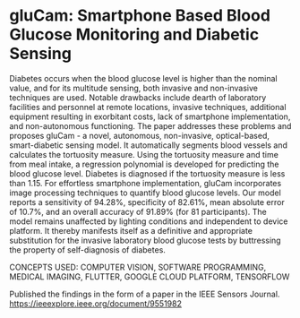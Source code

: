 # gluCam: Smartphone Based Blood Glucose Monitoring and Diabetic Sensing


Diabetes occurs when the blood glucose level is higher than the nominal value, and for its multitude sensing, both invasive and non-invasive techniques are used. Notable drawbacks include dearth of laboratory facilities and personnel at remote locations, invasive techniques, additional equipment resulting in exorbitant costs, lack of smartphone implementation, and non-autonomous functioning. The paper addresses these problems and proposes gluCam - a novel, autonomous, non-invasive, optical-based, smart-diabetic sensing model. It automatically segments blood vessels and calculates the tortuosity measure. Using the tortuosity measure and time from meal intake, a regression polynomial is developed for predicting the blood glucose level. Diabetes is diagnosed if the tortuosity measure is less than 1.15. For effortless smartphone implementation, gluCam incorporates image processing techniques to quantify blood glucose levels. Our model reports a sensitivity of 94.28%, specificity of 82.61%, mean absolute error of 10.7%, and an overall accuracy of 91.89% (for 81 participants). The model remains unaffected by lighting conditions and independent to device platform. It thereby manifests itself as a definitive and appropriate substitution for the invasive laboratory blood glucose tests by buttressing the property of self-diagnosis of diabetes.

CONCEPTS USED: COMPUTER VISION, SOFTWARE PROGRAMMING, MEDICAL IMAGING, FLUTTER, GOOGLE CLOUD PLATFORM, TENSORFLOW

Published the findings in the form of a paper in the IEEE Sensors Journal.
https://ieeexplore.ieee.org/document/9551982

